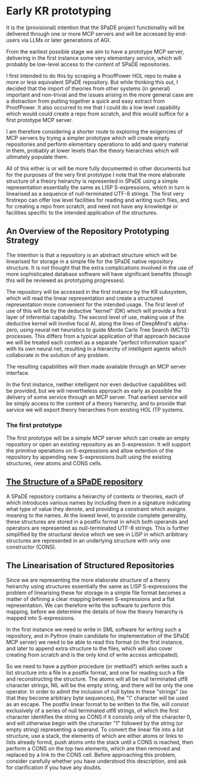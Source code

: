 # Early KR prototyping

It is the (provisional) intention that the SPaDE project functionality will be delivered through one or more MCP servers and will be accessed by end-users via LLMs or later generations of AGI.

From the earliest possible stage we aim to have a prototype MCP server, delivering in the first instance some very elementary service, which will probably be low-level access to the content of SPaDE repositories.

I first intended to do this by scraping a ProofPower HOL repo to make a more or less equivalent SPaDE repository.
But while thinking this out, I decided that the import of theories from other systems (in general) important and non-trivial and the issues arising in the more general case are a distraction from putting together a quick and easy extract from ProofPower.
It also occurred to me that I could do a low level capability which would could create a repo from scratch, and this would suffice for a first prototype MCP server.

I am therefore considering a shorter route to exploring the exigencies of MCP servers by trying a simpler prototype which will create empty repositories and perform elementary operations to add and query material in them, probably at lower levels than the theory hierarchies which will ultimately populate them.

All of this either is or will be more fully documented in other documents but for the purposes of the very first prototype I note that the more elaborate structure of a theory heirarchy is represented in SPaDE using a simple representation essentially the same as LISP S-expressions, which in turn is linearised as a sequence of null-terminated UTF-8 strings.
The first very firstrepo can offer low level facilities for reading and writing such files, and for creating a repo from scratch, and need not have any knowledge or facilities specific to the intended application of the structures.

## An Overview of the Repository Prototyping Strategy

The intention is that a repository is an abstract structure which will be linearised for storage in a simple file for the SPaDE native repository structure.
It is not thought that the extra complications involved in the use of more sophisticated database software will have significant benefits (though this will be reviewed as prototyping progresses).

The repository will be accessed in the first instance by the KR subsystem, which will read the linear representation and create a structured representation more convenient for the intended usage.
The first level of use of this will be by the deductive "kernel" (DK) which will provide a first layer of inferential capability.
The second level of use, making use of the deductive kernel will involve focal AI, along the lines of DeepMind's alpha-zero, using neural net heuristics to guide Monte Carlo Tree Search (MCTS) processes.
This differs from a typical application of that approach because we will be treated each context as a separate "perfect information space" with its own neural net, resulting in a hierarchy of intelligent agents which collaborate in the solution of any problem.

The resulting capabilities will then made available through an MCP server interface.

In the first instance, neither intelligent nor even deductive capabilities will be provided, but we will nevertheless approach as early as possible the delivery of some service through an MCP server.
That earliest service will be simply access to the content of a theory hierarchy, and to provide that service we will export theory hierarchies from existing HOL ITP systems.

### The first prototype

The first prototype will be a simple MCP server which can create an empty repository or open an existing repository as an S-expression.
It will support the primitive operations on S-expressions and allow extention of the repository by appending new S-expressions built using the existing structures, new atoms and CONS cells.


## [The Structure of a SPaDE repository](SPaDENativeRepo.md)

A SPaDE repository contains a heirarchy of contexts or theories, each of which introduces various names by including them in a signature indicating what type of value they denote, and providing a constraint which assigns meaning to the names.
At the lowest level, to provide complete generality, these structures are stored in a postfix format in which both operands and operators are represented as null-terminated UTF-8 strings.
This is further simplified by the structural device which we see in LISP in which aribitrary structures are represented in an underlying structure with only one constructor (CONS).

## The Linearisation of Structured Repositories

Since we are representing the more elaborate structure of a theory heirarchy using structures essentially the same as LISP S-expressions the problem of linearising these for storage in a simple file format becomes a matter of defining a clear mapping between S-expressions and a flat representation.
We can therefore write the software to perform this mapping, before we determine the details of how the theory hierarchy is mapped into S-expressions.

In the first instance we need to write in SML software for writing such a repository, and in Python (main candidate for implementation of the SPaDE MCP server) we need to be able to read this format (in the first instance, and later to append extra structure to the files, which will also cover creating from scratch and is the only kind of write access anticipated).

So we need to have a python procedure (or method?) which writes such a list structure into a file in a postfix format, and one for reading such a file and reconstructing the structure.  The atoms will all be null terminated utf8 character strings, NIL will be the empty string, and there will be only the one operator.  In order to admit the inclusion of null bytes in these "strings" (so that they become arbitrary byte sequences), the "\\" character will be used as an escape.  The postfix linear format to be written to the file, will consist exclusively of a series of null terminated utf8 strings, of which the first character identifies the string as CONS if it consists only of the character 0, and will otherwise begin with the character "1" followed by the string (or empty string) representing a operand.   To convert the linear file into a list structure, use a stack, the elements of which are either atoms or links to lists already formd, push atoms onto the stack until a CONS is reached, then perform a CONS on the top two elements, which are then removed and replaced by a link to the CONS cell.   Before approaching this problem, consider carefully whether you have understood this description, and ask for clarification if you have any doubts.
